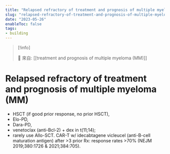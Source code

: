 ```yaml
---
title: "Relapsed refractory of treatment and prognosis of multiple myeloma (MM)"
slug: "relapsed-refractory-of-treatment-and-prognosis-of-multiple-myeloma-mm"
date: "2023-05-26"
enableToc: false
tags:
- building
---
```


> [!info]
>
> 🌱 來自: [[treatment and prognosis of multiple myeloma (MM)]]

# Relapsed refractory of treatment and prognosis of multiple myeloma (MM)

* HSCT (if good prior response, no prior HSCT),
* Elo-PD,
* Dara-PD,
* venetoclax (anti-Bcl-2) + dex in t(11;14);
* rarely use Allo-SCT. CAR-T w/ idecabtagene vicleucel (anti-B-cell maturation antigen) after >3 prior Rx: response rates >70% (NEJM 2019;380:1726 & 2021;384:705).

